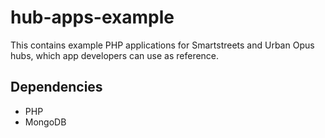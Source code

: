 hub-apps-example
================
This contains example PHP applications for Smartstreets and Urban Opus hubs, which app developers can use as reference. 


Dependencies
------------
- PHP
- MongoDB



